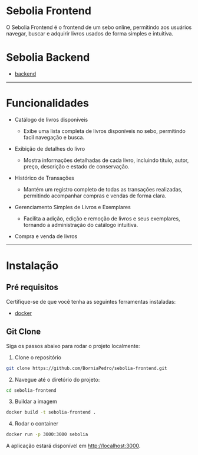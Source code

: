 # Sebolia Frontend

O Sebolia Frontend é o frontend de um sebo online, permitindo aos usuários navegar, buscar e adquirir livros usados de forma simples e intuitiva.

# Sebolia Backend

- [backend](https://github.com/viictor1/Sebolia)

---

# Funcionalidades

- Catálogo de livros disponíveis

  - Exibe uma lista completa de livros disponíveis no sebo, permitindo facil navegação e busca.
 
- Exibição de detalhes do livro
  
  - Mostra informações detalhadas de cada livro, incluindo título, autor, preço, descrição e estado de conservação.
 
- Histórico de Transações
  
  - Mantém um registro completo de todas as transações realizadas, permitindo acompanhar compras e vendas de forma clara.
 
- Gerenciamento Simples de Livros e Exemplares

  - Facilita a adição, edição e remoção de livros e seus exemplares, tornando a administração do catálogo intuitiva.

- Compra e venda de livros
 
---

# Instalação

## Pré requisitos

Certifique-se de que você tenha as seguintes ferramentas instaladas:

- [docker](https://www.docker.com/)

## Git Clone

Siga os passos abaixo para rodar o projeto localmente:

1. Clone o repositório

```bash
git clone https://github.com/BorniaPedro/sebolia-frontend.git
```

2. Navegue até o diretório do projeto:

```bash
cd sebolia-frontend
```

3. Buildar a imagem
```bash
docker build -t sebolia-frontend .
```

4. Rodar o container
```bash
docker run -p 3000:3000 sebolia
```

A aplicação estará disponível em [http://localhost:3000](http://localhost:3000).





